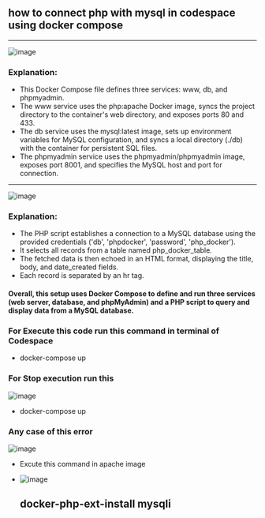 ## how to connect php with mysql in codespace using docker compose

<hr>

![image](https://github.com/Abidali08/MYSQL_PHP_DOCKER/assets/49807758/b49f5052-0542-4901-bcee-bb28e2fc52df)

### Explanation:

- This Docker Compose file defines three services: www, db, and phpmyadmin.
- The www service uses the php:apache Docker image, syncs the project directory to the container's web directory, and exposes ports 80 and 433.
- The db service uses the mysql:latest image, sets up environment variables for MySQL configuration, and syncs a local directory (./db) with the container for persistent SQL files.
- The phpmyadmin service uses the phpmyadmin/phpmyadmin image, exposes port 8001, and specifies the MySQL host and port for connection.


<hr>

![image](https://github.com/Abidali08/MYSQL_PHP_DOCKER/assets/49807758/19dd3627-e72c-45f4-845b-e33e6eb5b5dd)

### Explanation:

- The PHP script establishes a connection to a MySQL database using the provided credentials ('db', 'phpdocker', 'password', 'php_docker').
- It selects all records from a table named php_docker_table.
- The fetched data is then echoed in an HTML format, displaying the title, body, and date_created fields.
- Each record is separated by an hr tag.

#### Overall, this setup uses Docker Compose to define and run three services (web server, database, and phpMyAdmin) and a PHP script to query and display data from a MySQL database.

### For Execute this code run this command in terminal of Codespace
- docker-compose up

### For Stop execution run this
![image](https://github.com/Abidali08/MYSQL_PHP_DOCKER/assets/49807758/2606099f-ded3-40e1-bd5c-42655867f687)

- docker-compose up

### Any case of this error 

![image](https://github.com/Abidali08/MYSQL_PHP_DOCKER/assets/49807758/5296a7f0-b838-4bc9-911e-7949201c06bf)

- Excute this command in apache image
- ![image](https://github.com/Abidali08/MYSQL_PHP_DOCKER/assets/49807758/efc7578a-41a4-4e31-957a-6f5b20ba338a)

  ## docker-php-ext-install mysqli
